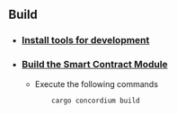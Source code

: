 ## Build
- ### [Install tools for development](https://developer.concordium.software/en/mainnet/smart-contracts/guides/setup-tools.html#setup-tools)
- ### [Build the Smart Contract Module](https://developer.concordium.software/en/mainnet/smart-contracts/guides/compile-module.html)
    - Execute the following commands
        ```bash
            cargo concordium build
        ```